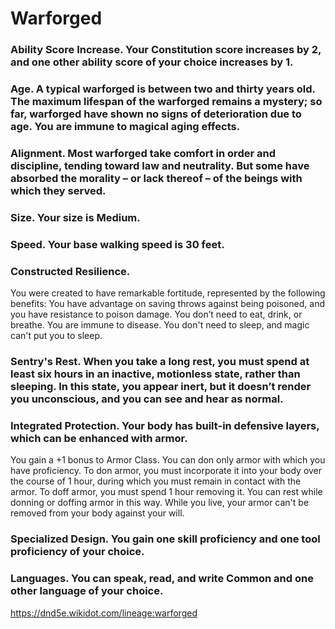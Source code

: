 # Warforged

### Ability Score Increase. Your Constitution score increases by 2, and one other ability score of your choice increases by 1.

### Age. A typical warforged is between two and thirty years old. The maximum lifespan of the warforged remains a mystery; so far, warforged have shown no signs of deterioration due to age. You are immune to magical aging effects.

### Alignment. Most warforged take comfort in order and discipline, tending toward law and neutrality. But some have absorbed the morality – or lack thereof – of the beings with which they served.

### Size. Your size is Medium.

### Speed. Your base walking speed is 30 feet.

### Constructed Resilience. 
You were created to have remarkable fortitude, represented by the following benefits:
You have advantage on saving throws against being poisoned, and you have resistance to poison damage.
You don’t need to eat, drink, or breathe.
You are immune to disease.
You don't need to sleep, and magic can't put you to sleep.

### Sentry's Rest. When you take a long rest, you must spend at least six hours in an inactive, motionless state, rather than sleeping. In this state, you appear inert, but it doesn’t render you unconscious, and you can see and hear as normal.

### Integrated Protection. Your body has built-in defensive layers, which can be enhanced with armor.
You gain a +1 bonus to Armor Class.
You can don only armor with which you have proficiency. To don armor, you must incorporate it into your body over the course of 1 hour, during which you must remain in contact with the armor. To doff armor, you must spend 1 hour removing it. You can rest while donning or doffing armor in this way.
While you live, your armor can't be removed from your body against your will.

### Specialized Design. You gain one skill proficiency and one tool proficiency of your choice.

### Languages. You can speak, read, and write Common and one other language of your choice.
    
https://dnd5e.wikidot.com/lineage:warforged
